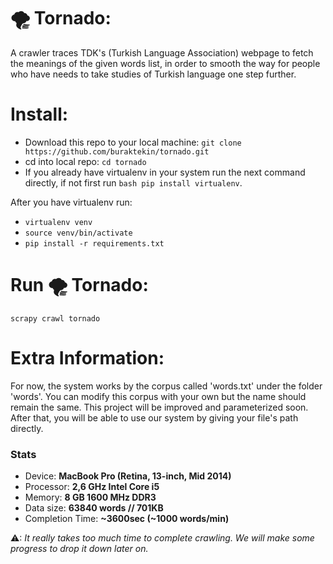# 🌪 Tornado: 

A crawler traces TDK's (Turkish Language Association) webpage to fetch the meanings of the given words list, in order to smooth the way for people who have needs to take studies of Turkish language one step further.

# Install:
* Download this repo to your local machine: ```git clone https://github.com/buraktekin/tornado.git```
* cd into local repo: ```cd tornado```
* If you already have virtualenv in your system run the next command directly, if not first run ```bash pip install virtualenv```. 

After you have virtualenv run:
* ```virtualenv venv``` 
* ```source venv/bin/activate```
* ```pip install -r requirements.txt``` 

# Run 🌪 Tornado:
```scrapy crawl tornado```

# Extra Information:
For now, the system works by the corpus called 'words.txt' under the folder 'words'. You can modify this corpus with your own but the name should remain the same. This project will be improved and parameterized soon. After that, you will be able to use our system by giving your file's path directly.

### Stats
* Device: **MacBook Pro (Retina, 13-inch, Mid 2014)**
* Processor: **2,6 GHz Intel Core i5**
* Memory: **8 GB 1600 MHz DDR3**
* Data size: **63840 words // 701KB**
* Completion Time: **~3600sec (~1000 words/min)**

⚠: _It really takes too much time to complete crawling. We will make some progress to drop it down later on._
